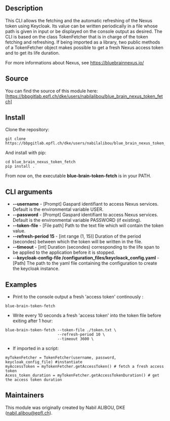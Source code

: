 ## Description
This CLI allows the fetching and the automatic refreshing of the Nexus token using Keycloak. Its value can be written periodically in a file whose path is given in input or be displayed on the console output as desired.
The CLI is based on the class TokenFetcher that is in charge of the token fetching and refreshing. If being imported as a library, two public methods of a TokenFetcher object makes possible to get a fresh Nexus access token and to get its life duration.

For more informations about Nexus, see https://bluebrainnexus.io/

## Source
You can find the source of this module here: [https://bbpgitlab.epfl.ch/dke/users/nabilalibou/blue_brain_nexus_token_fetch]

## Install
Clone the repository:
```
git clone https://bbpgitlab.epfl.ch/dke/users/nabilalibou/blue_brain_nexus_token_fetch.git
```

And install with pip:
```
cd blue_brain_nexus_token_fetch
pip install .
```
From now on, the executable **blue-brain-token-fetch** is in your PATH.

## CLI arguments
- **--username** - [Prompt] Gaspard identifiant to access Nexus services. Default is the environmental variable USER.
- **--password** - [Prompt] Gaspard identifiant to access Nexus services. Default is the environmental variable PASSWORD (if existing).
- **--token-file** - [File path] Path to the text file which will contain the token value.
- **--refresh-period 15** - [int range (1, 15)] Duration of the period (secondes) between which the token will be written in the file.
- **--timeout** - [int] Duration (secondes) corresponding to the life span to be applied to the application before it is stopped.
- **--keycloak-config-file /configuration_files/keycloack_config.yaml** - [Path] The path to the yaml file containing the configuration to create the keycloak instance.

## Examples
- Print to the console output a fresh 'access token' continously :
```
blue-brain-token-fetch
```

- Write every 10 seconds a fresh 'access token' into the token file before exiting after 1 hour:
```
blue-brain-token-fetch --token-file ./token.txt \
              	       --refresh-period 10 \
                       --timeout 3600 \
```
- If imported in a script:
```
myTokenFetcher = TokenFetcher(username, password, keycloak_config_file) #instantiate
myAccessToken = myTokenFetcher.getAccessToken() # fetch a fresh access token
Acess_token_duration = myTokenFetcher.getAccessTokenDuration() # get the access token duration
```
## Maintainers
This module was originally created by Nabil ALIBOU, DKE (nabil.alibou@epfl.ch).
